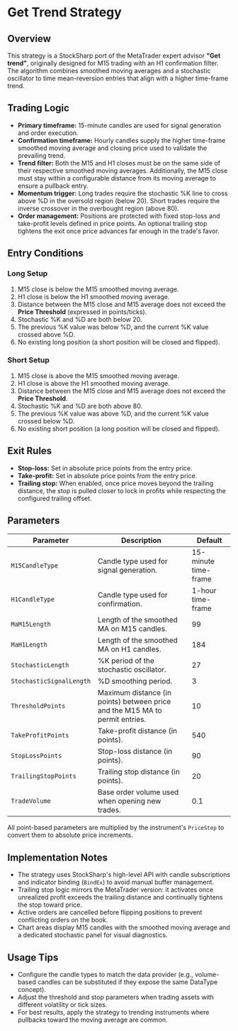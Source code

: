 # Get Trend Strategy

## Overview

This strategy is a StockSharp port of the MetaTrader expert advisor **"Get trend"**, originally designed for M15 trading with an H1 confirmation filter. The algorithm combines smoothed moving averages and a stochastic oscillator to time mean-reversion entries that align with a higher time-frame trend.

## Trading Logic

- **Primary timeframe:** 15-minute candles are used for signal generation and order execution.
- **Confirmation timeframe:** Hourly candles supply the higher time-frame smoothed moving average and closing price used to validate the prevailing trend.
- **Trend filter:** Both the M15 and H1 closes must be on the same side of their respective smoothed moving averages. Additionally, the M15 close must stay within a configurable distance from its moving average to ensure a pullback entry.
- **Momentum trigger:** Long trades require the stochastic %K line to cross above %D in the oversold region (below 20). Short trades require the inverse crossover in the overbought region (above 80).
- **Order management:** Positions are protected with fixed stop-loss and take-profit levels defined in price points. An optional trailing stop tightens the exit once price advances far enough in the trade's favor.

## Entry Conditions

### Long Setup
1. M15 close is below the M15 smoothed moving average.
2. H1 close is below the H1 smoothed moving average.
3. Distance between the M15 close and M15 average does not exceed the **Price Threshold** (expressed in points/ticks).
4. Stochastic %K and %D are both below 20.
5. The previous %K value was below %D, and the current %K value crossed above %D.
6. No existing long position (a short position will be closed and flipped).

### Short Setup
1. M15 close is above the M15 smoothed moving average.
2. H1 close is above the H1 smoothed moving average.
3. Distance between the M15 close and M15 average does not exceed the **Price Threshold**.
4. Stochastic %K and %D are both above 80.
5. The previous %K value was above %D, and the current %K value crossed below %D.
6. No existing short position (a long position will be closed and flipped).

## Exit Rules

- **Stop-loss:** Set in absolute price points from the entry price.
- **Take-profit:** Set in absolute price points from the entry price.
- **Trailing stop:** When enabled, once price moves beyond the trailing distance, the stop is pulled closer to lock in profits while respecting the configured trailing offset.

## Parameters

| Parameter | Description | Default |
|-----------|-------------|---------|
| `M15CandleType` | Candle type used for signal generation. | 15-minute time-frame |
| `H1CandleType` | Candle type used for confirmation. | 1-hour time-frame |
| `MaM15Length` | Length of the smoothed MA on M15 candles. | 99 |
| `MaH1Length` | Length of the smoothed MA on H1 candles. | 184 |
| `StochasticLength` | %K period of the stochastic oscillator. | 27 |
| `StochasticSignalLength` | %D smoothing period. | 3 |
| `ThresholdPoints` | Maximum distance (in points) between price and the M15 MA to permit entries. | 10 |
| `TakeProfitPoints` | Take-profit distance (in points). | 540 |
| `StopLossPoints` | Stop-loss distance (in points). | 90 |
| `TrailingStopPoints` | Trailing stop distance (in points). | 20 |
| `TradeVolume` | Base order volume used when opening new trades. | 0.1 |

All point-based parameters are multiplied by the instrument's `PriceStep` to convert them to absolute price increments.

## Implementation Notes

- The strategy uses StockSharp's high-level API with candle subscriptions and indicator binding (`BindEx`) to avoid manual buffer management.
- Trailing stop logic mirrors the MetaTrader version: it activates once unrealized profit exceeds the trailing distance and continually tightens the stop toward price.
- Active orders are cancelled before flipping positions to prevent conflicting orders on the book.
- Chart areas display M15 candles with the smoothed moving average and a dedicated stochastic panel for visual diagnostics.

## Usage Tips

- Configure the candle types to match the data provider (e.g., volume-based candles can be substituted if they expose the same DataType concept).
- Adjust the threshold and stop parameters when trading assets with different volatility or tick sizes.
- For best results, apply the strategy to trending instruments where pullbacks toward the moving average are common.
